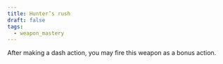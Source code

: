 ```yaml
---
title: Hunter’s rush
draft: false
tags:
  - weapon_mastery
---
```

After making a dash action, you may fire this weapon as a bonus action.